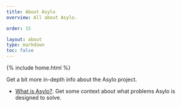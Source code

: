 ```yaml
---
title: About Asylo
overview: All about Asylo.

order: 15

layout: about
type: markdown
toc: false
---
```

{% include home.html %}

Get a bit more in-depth info about the Asylo project.

- [What is Asylo?]({{home}}/about/overview.html). Get some context about what problems Asylo is designed to solve.
